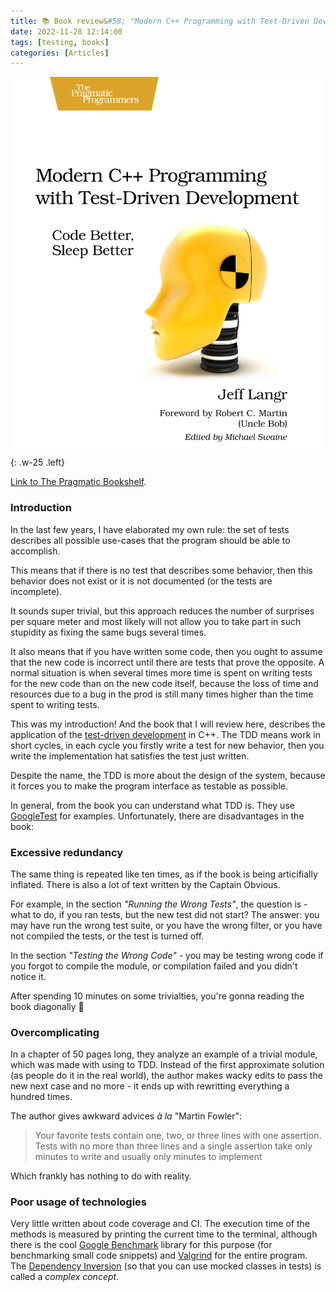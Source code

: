 ```yaml
---
title: 📚 Book review&#58; "Modern C++ Programming with Test-Driven Development" (2013)
date: 2022-11-28 12:14:00
tags: [testing, books]
categories: [Articles]
---
```


![](/assets/img/posts/2022-11-28/cover.jpg){: .w-25 .left}

[Link to The Pragmatic Bookshelf](https://pragprog.com/titles/lotdd/modern-c-programming-with-test-driven-development/).

### Introduction

In the last few years, I have elaborated my own rule: the set of tests describes all possible use-cases that the program should be able to accomplish.

This means that if there is no test that describes some behavior, then this behavior does not exist or it is not documented (or the tests are incomplete).

It sounds super trivial,
but this approach reduces the number of surprises per square meter and
most likely will not allow you to take part in such stupidity as fixing the same bugs several times.

It also means that if you have written some code,
then you ought to assume that the new code is incorrect until there are tests that prove the opposite.
A normal situation is when several times more time is spent on writing tests for the new code than on the new code itself,
because the loss of time and resources due to a bug in the prod is still many times higher than the time spent to writing tests.

This was my introduction! And the book that I will review here, describes the application of the
[test-driven development](https://en.wikipedia.org/wiki/Test-driven_development) in C++.
The TDD means work in short cycles, in each cycle you firstly write a test for new behavior, then you write the implementation hat satisfies the test just written.

Despite the name, the TDD is more about the design of the system, because it forces you to make the program interface as testable as possible.

In general, from the book you can understand what TDD is. They use [GoogleTest](https://github.com/google/googletest) for examples.
Unfortunately, there are disadvantages in the book:

### Excessive redundancy

The same thing is repeated like ten times, as if the book is being articifially inflated. There is also a lot of text written by the Captain Obvious.

For example, in the section *"Running the Wrong Tests"*, the question is -
what to do, if you ran tests, but the new test did not start?
The answer: you may have run the wrong test suite, or you have the wrong filter, or you have not compiled the tests, or the test is turned off.

In the section *"Testing the Wrong Code"* - you may be testing wrong code if you forgot to compile the module, or compilation failed and you didn't notice it.

After spending 10 minutes on some trivialties, you're gonna reading the book diagonally 😤

### Overcomplicating

In a chapter of 50 pages long, they analyze an example of a trivial module,
which was made with using to TDD.
Instead of the first approximate solution (as people do it in the real world),
the author makes wacky edits to pass the new next case and no more - it ends up with rewritting everything a hundred times.

The author gives awkward advices *à la* "Martin Fowler":
> Your favorite tests contain one, two, or three lines with one assertion.
Tests with no more than three lines and a single assertion take only minutes to write and usually only minutes to implement

Which frankly has nothing to do with reality.

### Poor usage of technologies

Very little written about code coverage and CI.
The execution time of the methods is measured by printing the current time to the terminal,
although there is the cool [Google Benchmark](https://github.com/google/benchmark) library for this purpose
(for benchmarking small code snippets) and [Valgrind](https://en.wikipedia.org/wiki/Valgrind) for the entire program.
The [Dependency Inversion](https://levelup.gitconnected.com/dependency-inversion-principle-in-c-14ec84408201)
(so that you can use mocked classes in tests) is called a *complex concept*.
